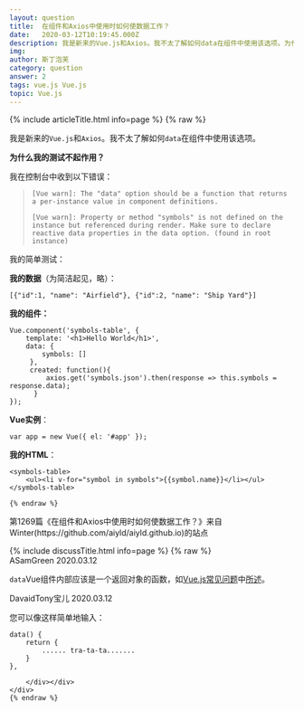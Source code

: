 ```yaml
---
layout: question
title:  在组件和Axios中使用时如何使数据工作？
date:   2020-03-12T10:19:45.000Z
description: 我是新来的Vue.js和Axios。我不太了解如何data在组件中使用该选项。为什么我的测试不起作用？ 我在控制台中收到以下错误：\[Vue ...
img: 
author: 斯丁泡芙
category: question
answer: 2
tags: vue.js Vue.js
topic: Vue.js
---
```

<div class="article-root">
  <div class="article">
    {% include articleTitle.html info=page %}
    {% raw %}
    <div class="article-content"><p><font style="vertical-align: inherit;"><font style="vertical-align: inherit;">我是新来的</font></font><code>Vue.js</code><font style="vertical-align: inherit;"><font style="vertical-align: inherit;">和</font></font><code>Axios</code><font style="vertical-align: inherit;"><font style="vertical-align: inherit;">。</font><font style="vertical-align: inherit;">我不太了解如何</font></font><code>data</code><font style="vertical-align: inherit;"><font style="vertical-align: inherit;">在组件中使用</font><font style="vertical-align: inherit;">该</font><font style="vertical-align: inherit;">选项。</font></font></p>

<p><strong><font style="vertical-align: inherit;"><font style="vertical-align: inherit;">为什么我的测试不起作用？</font></font></strong> </p>

<p><font style="vertical-align: inherit;"><font style="vertical-align: inherit;">我在控制台中收到以下错误：</font></font></p>

<blockquote>
<pre><code>[Vue warn]: The "data" option should be a function that returns a per-instance value in component definitions.<font></font>
<font></font>
[Vue warn]: Property or method "symbols" is not defined on the instance but referenced during render. Make sure to declare reactive data properties in the data option. (found in root instance)<font></font>
</code></pre>
</blockquote>

<p><font style="vertical-align: inherit;"><font style="vertical-align: inherit;">我的简单测试：</font></font></p>

<p><strong><font style="vertical-align: inherit;"><font style="vertical-align: inherit;">我的数据</font></font></strong><font style="vertical-align: inherit;"><font style="vertical-align: inherit;">（为简洁起见，略）：</font></font></p>

<pre class="lang-js prettyprint-override"><code>[{"id":1, "name": "Airfield"}, {"id":2, "name": "Ship Yard"}]
</code></pre>

<p><strong><font style="vertical-align: inherit;"><font style="vertical-align: inherit;">我的组件：</font></font></strong></p>

<pre class="lang-js prettyprint-override"><code>Vue.component('symbols-table', {<font></font>
    template: '&lt;h1&gt;Hello World&lt;/h1&gt;',<font></font>
    data: {<font></font>
        symbols: []<font></font>
     },<font></font>
     created: function(){<font></font>
         axios.get('symbols.json').then(response =&gt; this.symbols = response.data);<font></font>
      }<font></font>
});<font></font>
</code></pre>

<p><strong><font style="vertical-align: inherit;"><font style="vertical-align: inherit;">Vue实例</font></font></strong><font style="vertical-align: inherit;"><font style="vertical-align: inherit;">：</font></font></p>

<pre class="lang-js prettyprint-override"><code>var app = new Vue({ el: '#app' });
</code></pre>

<p><strong><font style="vertical-align: inherit;"><font style="vertical-align: inherit;">我的HTML</font></font></strong><font style="vertical-align: inherit;"><font style="vertical-align: inherit;">：</font></font></p>

<pre class="lang-html prettyprint-override"><code>&lt;symbols-table&gt;<font></font>
    &lt;ul&gt;&lt;li v-for="symbol in symbols"&gt;{{symbol.name}}&lt;/li&gt;&lt;/ul&gt;<font></font>
&lt;/symbols-table&gt;<font></font>
</code></pre></div>
    {% endraw %}
  </div>
  <p class="winter_mark">第1269篇《在组件和Axios中使用时如何使数据工作？》来自Winter(https://github.com/aiyld/aiyld.github.io)的站点</p>
  <div class="discuss-wrapper">
    {% include discussTitle.html info=page %}
    {% raw %}
    <div class="discuss-list">
    <div class="discuss-item">
        <div class="discuss-parent">
          <div class="discuss-meta">
            <span class="discuss-user">ASamGreen</span>
            <span class="discuss-time">2020.03.12</span>
          </div>
          <div class="discuss-comment"><p><code>data</code><font style="vertical-align: inherit;"><font style="vertical-align: inherit;">Vue组件内部应该是一个返回对象的函数，如</font></font><a href="https://vuejs.org/2016/02/06/common-gotchas/#Why-does-data-need-to-be-a-function" rel="nofollow noreferrer"><font style="vertical-align: inherit;"><font style="vertical-align: inherit;">Vue.js常见问题</font></font></a><font style="vertical-align: inherit;"><font style="vertical-align: inherit;">中</font><a href="https://vuejs.org/2016/02/06/common-gotchas/#Why-does-data-need-to-be-a-function" rel="nofollow noreferrer"><font style="vertical-align: inherit;">所述</font></a><font style="vertical-align: inherit;">。</font></font></p></div>
        </div></div><div class="discuss-item">
        <div class="discuss-parent">
          <div class="discuss-meta">
            <span class="discuss-user">DavaidTony宝儿</span>
            <span class="discuss-time">2020.03.12</span>
          </div>
          <div class="discuss-comment"><p><font style="vertical-align: inherit;"><font style="vertical-align: inherit;">您可以像这样简单地输入：</font></font></p>

<pre><code>data() {<font></font>
    return {<font></font>
        ...... tra-ta-ta.......<font></font>
    }<font></font>
},<font></font>
</code></pre></div>
        </div></div>
    </div>
    {% endraw %}
  </div>
<div>
